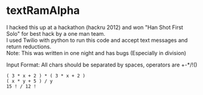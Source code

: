 textRamAlpha
============

I hacked this up at a hackathon (hackru 2012) and won "Han Shot First Solo" for best hack by a one man team.  
I used Twilio with python to run this code and accept text messages and return reductions.  
Note: This was written in one night and has bugs (Especially in division)  

Input Format: All chars should be separated by spaces, operators are +-*/!()

`( 3 * x + 2 ) * ( 3 * x + 2 )`  
`( x * y + 5 ) / y`  
`15 ! / 12 !`

